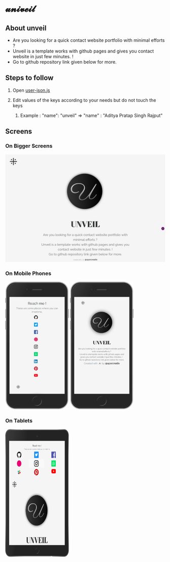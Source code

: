 # 𝓾𝓷𝓲𝓿𝓮𝓲𝓵
## About unveil

- Are you looking for a quick contact website portfolio with minimal efforts ? 
- Unveil is a template works with github pages and gives you contact website in just few minutes. ! 
- Go to github repository link given below for more.

## Steps to follow 

1. Open  [user-json.js](https://github.com/apsrcreatix/unveil/blob/master/userinfo/user-json.js)

2. Edit values of the keys according to your needs but do not touch the keys

   1. Example : "name": "unveil" => "name" : "Aditya Pratap Singh Rajput"



## Screens

### On Bigger Screens 

   <img src="https://github.com/apsrcreatix/unveil/blob/master/unveil-docs/bigger-screen.png" data-canonical-src="https://github.com/apsrcreatix/unveil/blob/master/unveil-docs/bigger-screen.png"/>

### On Mobile Phones

   <img src="https://github.com/apsrcreatix/unveil/blob/master/unveil-docs/iphone-1.png" data-canonical-src="https://github.com/apsrcreatix/unveil/blob/master/unveil-docs/iphone-1.png" width="200" height="400" />

   <img src="https://github.com/apsrcreatix/unveil/blob/master/unveil-docs/iphone.png" data-canonical-src="https://github.com/apsrcreatix/unveil/blob/master/unveil-docs/iphone.png" width="200" height="400" />

### On Tablets

   <img src="https://github.com/apsrcreatix/unveil/blob/master/unveil-docs/ipad.png" data-canonical-src="https://github.com/apsrcreatix/unveil/blob/master/unveil-docs/ipad.png" width="200" height="400" />

 